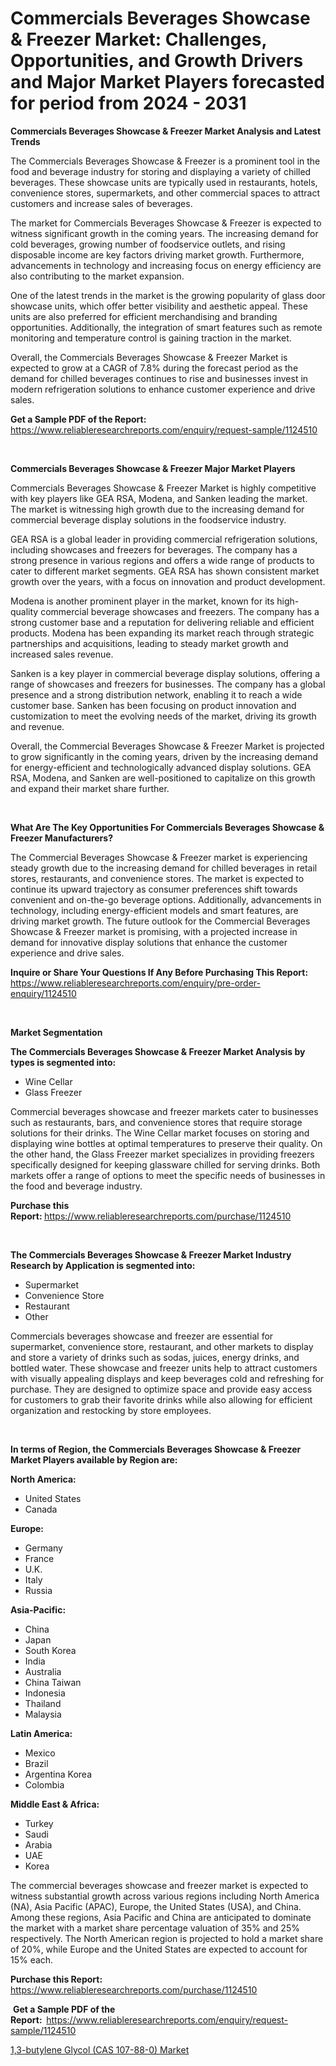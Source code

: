 <p><h1>Commercials Beverages Showcase & Freezer Market: Challenges, Opportunities, and Growth Drivers and Major Market Players forecasted for period from 2024 - 2031</h1></p><p><strong>Commercials Beverages Showcase & Freezer Market Analysis and Latest Trends</strong></p>
<p><p>The Commercials Beverages Showcase & Freezer is a prominent tool in the food and beverage industry for storing and displaying a variety of chilled beverages. These showcase units are typically used in restaurants, hotels, convenience stores, supermarkets, and other commercial spaces to attract customers and increase sales of beverages.</p><p>The market for Commercials Beverages Showcase & Freezer is expected to witness significant growth in the coming years. The increasing demand for cold beverages, growing number of foodservice outlets, and rising disposable income are key factors driving market growth. Furthermore, advancements in technology and increasing focus on energy efficiency are also contributing to the market expansion.</p><p>One of the latest trends in the market is the growing popularity of glass door showcase units, which offer better visibility and aesthetic appeal. These units are also preferred for efficient merchandising and branding opportunities. Additionally, the integration of smart features such as remote monitoring and temperature control is gaining traction in the market.</p><p>Overall, the Commercials Beverages Showcase & Freezer Market is expected to grow at a CAGR of 7.8% during the forecast period as the demand for chilled beverages continues to rise and businesses invest in modern refrigeration solutions to enhance customer experience and drive sales.</p></p>
<p><strong>Get a Sample PDF of the Report:&nbsp;</strong> <a href="https://www.reliableresearchreports.com/enquiry/request-sample/1124510">https://www.reliableresearchreports.com/enquiry/request-sample/1124510</a></p>
<p>&nbsp;</p>
<p><strong>Commercials Beverages Showcase & Freezer Major Market Players</strong></p>
<p><p>Commercials Beverages Showcase & Freezer Market is highly competitive with key players like GEA RSA, Modena, and Sanken leading the market. The market is witnessing high growth due to the increasing demand for commercial beverage display solutions in the foodservice industry.</p><p>GEA RSA is a global leader in providing commercial refrigeration solutions, including showcases and freezers for beverages. The company has a strong presence in various regions and offers a wide range of products to cater to different market segments. GEA RSA has shown consistent market growth over the years, with a focus on innovation and product development.</p><p>Modena is another prominent player in the market, known for its high-quality commercial beverage showcases and freezers. The company has a strong customer base and a reputation for delivering reliable and efficient products. Modena has been expanding its market reach through strategic partnerships and acquisitions, leading to steady market growth and increased sales revenue.</p><p>Sanken is a key player in commercial beverage display solutions, offering a range of showcases and freezers for businesses. The company has a global presence and a strong distribution network, enabling it to reach a wide customer base. Sanken has been focusing on product innovation and customization to meet the evolving needs of the market, driving its growth and revenue.</p><p>Overall, the Commercial Beverages Showcase & Freezer Market is projected to grow significantly in the coming years, driven by the increasing demand for energy-efficient and technologically advanced display solutions. GEA RSA, Modena, and Sanken are well-positioned to capitalize on this growth and expand their market share further.</p></p>
<p>&nbsp;</p>
<p><strong>What Are The Key Opportunities For Commercials Beverages Showcase & Freezer Manufacturers?</strong></p>
<p><p>The Commercial Beverages Showcase & Freezer market is experiencing steady growth due to the increasing demand for chilled beverages in retail stores, restaurants, and convenience stores. The market is expected to continue its upward trajectory as consumer preferences shift towards convenient and on-the-go beverage options. Additionally, advancements in technology, including energy-efficient models and smart features, are driving market growth. The future outlook for the Commercial Beverages Showcase & Freezer market is promising, with a projected increase in demand for innovative display solutions that enhance the customer experience and drive sales.</p></p>
<p><strong>Inquire or Share Your Questions If Any Before Purchasing This Report:</strong> <a href="https://www.reliableresearchreports.com/enquiry/pre-order-enquiry/1124510">https://www.reliableresearchreports.com/enquiry/pre-order-enquiry/1124510</a></p>
<p>&nbsp;</p>
<p><strong>Market Segmentation</strong></p>
<p><strong>The Commercials Beverages Showcase & Freezer Market Analysis by types is segmented into:</strong></p>
<p><ul><li>Wine Cellar</li><li>Glass Freezer</li></ul></p>
<p><p>Commercial beverages showcase and freezer markets cater to businesses such as restaurants, bars, and convenience stores that require storage solutions for their drinks. The Wine Cellar market focuses on storing and displaying wine bottles at optimal temperatures to preserve their quality. On the other hand, the Glass Freezer market specializes in providing freezers specifically designed for keeping glassware chilled for serving drinks. Both markets offer a range of options to meet the specific needs of businesses in the food and beverage industry.</p></p>
<p><strong>Purchase this Report:&nbsp;</strong><a href="https://www.reliableresearchreports.com/purchase/1124510">https://www.reliableresearchreports.com/purchase/1124510</a></p>
<p>&nbsp;</p>
<p><strong>The Commercials Beverages Showcase & Freezer Market Industry Research by Application is segmented into:</strong></p>
<p><ul><li>Supermarket</li><li>Convenience Store</li><li>Restaurant</li><li>Other</li></ul></p>
<p><p>Commercials beverages showcase and freezer are essential for supermarket, convenience store, restaurant, and other markets to display and store a variety of drinks such as sodas, juices, energy drinks, and bottled water. These showcase and freezer units help to attract customers with visually appealing displays and keep beverages cold and refreshing for purchase. They are designed to optimize space and provide easy access for customers to grab their favorite drinks while also allowing for efficient organization and restocking by store employees.</p></p>
<p>&nbsp;</p>
<p><strong>In terms of Region, the Commercials Beverages Showcase & Freezer Market Players available by Region are:</strong></p>
<p>
    <p> <strong> North America: </strong>
        <ul>
            <li>United States</li>
            <li>Canada</li>
        </ul>
        </p> 
    <p> <strong> Europe: </strong>
        <ul>
            <li>Germany</li>
            <li>France</li>
            <li>U.K.</li>
            <li>Italy</li>
            <li>Russia</li>
        </ul>
        </p> 
    <p> <strong> Asia-Pacific: </strong>
        <ul>
            <li>China</li>
            <li>Japan</li>
            <li>South Korea</li>
            <li>India</li>
            <li>Australia</li>
            <li>China Taiwan</li>
            <li>Indonesia</li>
            <li>Thailand</li>
            <li>Malaysia</li>
        </ul>
        </p> 
    <p> <strong> Latin America: </strong>
        <ul>
            <li>Mexico</li>
            <li>Brazil</li>
            <li>Argentina Korea</li>
            <li>Colombia</li>
        </ul>
        </p> 
    <p> <strong> Middle East & Africa: </strong>
        <ul>
            <li>Turkey</li>
            <li>Saudi</li>
            <li>Arabia</li>
            <li>UAE</li>
            <li>Korea</li>
        </ul>
    </p>
    </p>
<p><p>The commercial beverages showcase and freezer market is expected to witness substantial growth across various regions including North America (NA), Asia Pacific (APAC), Europe, the United States (USA), and China. Among these regions, Asia Pacific and China are anticipated to dominate the market with a market share percentage valuation of 35% and 25% respectively. The North American region is projected to hold a market share of 20%, while Europe and the United States are expected to account for 15% each.</p></p>
<p><strong>Purchase this Report: </strong><a href="https://www.reliableresearchreports.com/purchase/1124510">https://www.reliableresearchreports.com/purchase/1124510</a></p>
<p>&nbsp;<strong>Get a Sample PDF of the Report:&nbsp;&nbsp;</strong><a href="https://www.reliableresearchreports.com/enquiry/request-sample/1124510">https://www.reliableresearchreports.com/enquiry/request-sample/1124510</a></p>
<p><strong></strong></p>
<p><p><a href="https://github.com/sougarounis/Market-Research-Report-List-1/blob/main/13-butylene-glycol-cas-107-88-0-market.md">1,3-butylene Glycol (CAS 107-88-0) Market</a></p></p>